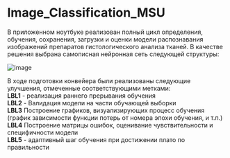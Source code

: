 # Image_Classification_MSU
В приложенном ноутбуке реализован полный цикл определения, обучения, сохранения, загрузки и оценки модели распознавания изображений препаратов гистологического анализа тканей. В качестве решения выбрана самописная нейронная сеть следующей структуры:

![image](https://user-images.githubusercontent.com/42301399/204471710-ae2a2d4b-cdec-4c28-8397-975e653aa3d5.png)

В ходе подготовки конвейера были реализованы следующие улучшения, отмеченные соответствующими метками:  
**LBL1** - реализация раннего прерывания обучения  
**LBL2** - Валидация модели на части обучающей выборки  
**LBL3** Построение графиков, визуализирующих процесс обучения (график зависимости функции потерь от номера эпохи обучения, и т.п.)  
**LBL4** Построение матрицы ошибок, оценивание чувствительности и специфичности модели  
**LBL5** - адаптивный шаг обучения при достижении плато по правильности  
